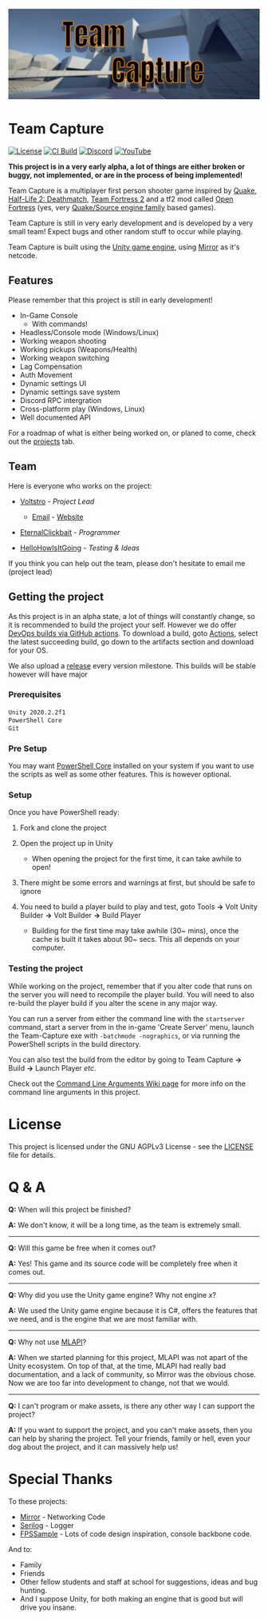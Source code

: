![Logo](tc-banner.png)

# Team Capture
[![License](https://img.shields.io/github/license/Voltstro-Studios/Team-Capture.svg)](/LICENSE)
[![CI Build](https://img.shields.io/github/workflow/status/Voltstro-Studios/Team-Capture/Game%20Build/master?label=Build&logo=github)](https://github.com/Voltstro-Studios/Team-Capture/actions?query=workflow%3A%22Game+Build%22)
[![Discord](https://img.shields.io/badge/Discord-Voltstro-7289da.svg?logo=discord)](https://discord.voltstro.dev) 
[![YouTube](https://img.shields.io/badge/Youtube-Voltstro-red.svg?logo=youtube)](https://www.youtube.com/Voltstro)

**This project is in a very early alpha, a lot of things are either broken or buggy, not implemented, or are in the process of being implemented!**

Team Capture is a multiplayer first person shooter game inspired by [Quake](https://store.steampowered.com/app/2310/QUAKE/), [Half-Life 2: Deathmatch](https://store.steampowered.com/app/320/HalfLife_2_Deathmatch/), [Team Fortress 2](http://www.teamfortress.com/) and a tf2 mod called [Open Fortress](https://www.openfortress.fun/) (yes, very [Quake/Source engine family](https://commons.wikimedia.org/wiki/File:Quake_-_family_tree.svg) based games).

Team Capture is still in very early development and is developed by a very small team! Expect bugs and other random stuff to occur while playing.

Team Capture is built using the [Unity game engine](https://unity.com/), using [Mirror](https://mirror-networking.com) as it's netcode.

## Features

Please remember that this project is still in early development!

- In-Game Console
    - With commands! 
- Headless/Console mode (Windows/Linux)
- Working weapon shooting
- Working pickups (Weapons/Health)
- Working weapon switching
- Lag Compensation
- Auth Movement
- Dynamic settings UI
- Dynamic settings save system
- Discord RPC intergration
- Cross-platform play (Windows, Linux)
- Well documented API

For a roadmap of what is either being worked on, or planed to come, check out the [projects](https://github.com/Voltstro-Studios/Team-Capture/projects) tab.

## Team

Here is everyone who works on the project:

* [Voltstro](https://github.com/Voltstro) - *Project Lead*

    - [Email](mailto:me@voltstro.dev) - [Website](https://voltstro.dev)

* [EternalClickbait](https://github.com/EternalClickbait) - *Programmer*

* [HelloHowIsItGoing](https://github.com/HelloHowIsItGoing) - *Testing & Ideas*

If you think you can help out the team, please don't hesitate to email me (project lead)

## Getting the project

As this project is in an alpha state, a lot of things will constantly change, so it is recommended to build the project your self. However we do offer [DevOps builds via GitHub actions](https://github.com/Voltstro-Studios/Team-Capture/actions?query=workflow%3A%22Game+Build%22). To download a build, goto [Actions](https://github.com/Voltstro-Studios/Team-Capture/actions?query=workflow%3A%22Game+Build%22), select the latest succeeding build, go down to the artifacts section and download for your OS.

We also upload a [release](https://github.com/Voltstro-Studios/Team-Capture/releases) every version milestone. This builds will be stable however will have major 

### Prerequisites

```
Unity 2020.2.2f1
PowerShell Core
Git
```

### Pre Setup

You may want [PowerShell Core](https://github.com/PowerShell/PowerShell#get-powershell) installed on your system if you want to use the scripts as well as some other features. This is however optional.

### Setup

Once you have PowerShell ready:

1. Fork and clone the project

2. Open the project up in Unity

    - When opening the project for the first time, it can take awhile to open!
    
3. There might be some errors and warnings at first, but should be safe to ignore

4. You need to build a player build to play and test, goto Tools **->** Volt Unity Builder **->** Volt Builder **->** Build Player
    
    - Building for the first time may take awhile (30~ mins), once the cache is built it takes about 90~ secs. This all depends on your computer.

### Testing the project

While working on the project, remember that if you alter code that runs on the server you will need to recompile the player build. You will need to also re-build the player build if you alter the scene in any major way.

You can run a server from either the command line with the `startserver` command, start a server from in the in-game 'Create Server' menu, launch the Team-Capture exe with `-batchmode -nographics`, or via running the PowerShell scripts in the build directory.

You can also test the build from the editor by going to Team Capture **->** Build **->** Launch Player *etc*.

Check out the [Command Line Arguments Wiki page](https://github.com/Voltstro/Team-Capture/wiki/Command-Line-Arguments) for more info on the command line arguments in this project.

# License

This project is licensed under the GNU AGPLv3 License - see the [LICENSE](/LICENSE) file for details.

# Q & A

**Q:** When will this project be finished?

**A:** We don't know, it will be a long time, as the team is extremely small.

---

**Q:** Will this game be free when it comes out?

**A:** Yes! This game and its source code will be completely free when it comes out.

---

**Q:** Why did you use the Unity game engine? Why not engine *x*?

**A:** We used the Unity game engine because it is C#, offers the features that we need, and is the engine that we are most familiar with.

---

**Q:** Why not use [MLAPI](https://github.com/Unity-Technologies/com.unity.multiplayer.mlapi)?

**A:** When we started planning for this project, MLAPI was not apart of the Unity ecosystem. On top of that, at the time, MLAPI had really bad documentation, and a lack of community, so Mirror was the obvious chose. Now we are too far into development to change, not that we would.

---

**Q:** I can't program or make assets, is there any other way I can support the project?

**A:** If you want to support the project, and you can't make assets, then you can help by sharing the project. Tell your friends, family or hell, even your dog about the project, and it can massively help us!

# Special Thanks

To these projects:
- [Mirror](https://mirror-networking.com/) - Networking Code
- [Serilog](https://serilog.net/) - Logger
- [FPSSample](https://github.com/Unity-Technologies/FPSSample) - Lots of code design inspiration, console backbone code.

And to:
- Family
- Friends
- Other fellow students and staff at school for suggestions, ideas and bug hunting.
- And I suppose Unity, for both making an engine that is good but will drive you insane.

